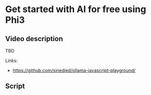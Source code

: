# Get started with AI for free using Phi3

## Video description

TBD

Links:
- https://github.com/sinedied/ollama-javascript-playground/

## Script

